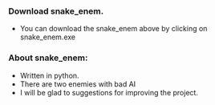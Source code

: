 ### Download snake_enem.
- You can download the snake_enem above by clicking on snake_enem.exe

### About snake_enem:
- Written in python.
- There are two enemies with bad AI
- I will be glad to suggestions for improving the project.
